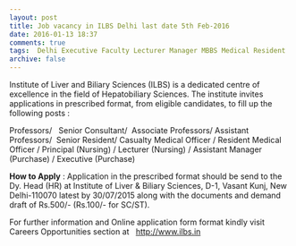 ```yaml
---
layout: post
title: Job vacancy in ILBS Delhi last date 5th Feb-2016   
date: 2016-01-13 18:37
comments: true
tags:  Delhi Executive Faculty Lecturer Manager MBBS Medical Resident 
archive: false
---
```

Institute of Liver and Biliary Sciences (ILBS) is a dedicated centre of excellence in the field of Hepatobiliary Sciences. The institute invites applications in prescribed format, from eligible candidates, to fill up the following posts :

Professors/   Senior Consultant/  Associate Professors/ Assistant Professors/  Senior Resident/ Casualty Medical Officer / Resident Medical Officer / Principal (Nursing) / Lecturer (Nursing) / Assistant Manager (Purchase) / Executive (Purchase)  

**How to Apply** : Application in the prescribed format should be send to the Dy.  Head (HR) at Institute of Liver & Biliary Sciences, D-1, Vasant Kunj, New  Delhi-110070 latest by 30/07/2015   along with the  documents and demand draft of Rs.500/- (Rs.100/- for SC/ST). 

For further information and Online application form format kindly visit Careers Opportunities section at   <http://www.ilbs.in>



